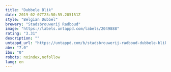 ```yaml
---
title: "Dubbele Blik"
date: 2019-02-07T23:50:55.205151Z
style: "Belgian Dubbel"
brewery: "Stadsbrouwerij Radboud"
image: "https://labels.untappd.com/labels/2049888"
rating: "3.31"
description: ""
untappd_url: "https://untappd.com/b/stadsbrouwerij-radboud-dubbele-blik/2049888"
abv: "7.0"
ibu: "0"
robots: noindex,nofollow
lang: en
---
```

